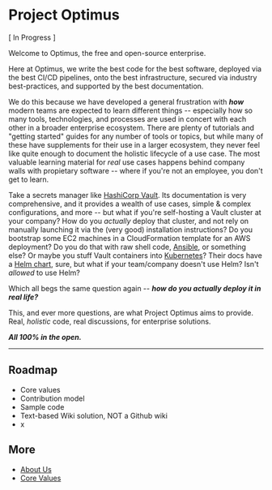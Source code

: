 Project Optimus
===============

[ In Progress ]

Welcome to Optimus, the free and open-source enterprise.

Here at Optimus, we write the best code for the best software, deployed via the
best CI/CD pipelines, onto the best infrastructure, secured via industry
best-practices, and supported by the best documentation.

We do this because we have developed a general frustration with ***how*** modern
teams are expected to learn different things -- especially how so many tools,
technologies, and processes are used in concert with each other in a broader
enterprise ecosystem. There are plenty of tutorials and "getting started" guides
for any number of tools or topics, but while many of these have supplements for
their use in a larger ecosystem, they never feel like quite enough to document
the holistic lifecycle of a use case. The most valuable learning material for
*real* use cases happens behind company walls with propietary software -- where
if you're not an employee, you don't get to learn.

Take a secrets manager like [HashiCorp Vault](https://www.vaultproject.io/docs).
Its documentation is very comprehensive, and it provides a wealth of use cases,
simple & complex configurations, and more -- but what if you're self-hosting a
Vault cluster at your company? How do you *actually* deploy that cluster, and
not rely on manually launching it via the (very good) installation instructions?
Do you bootstrap some EC2 machines in a CloudFormation template for an AWS
deployment? Do you do that with raw shell code,
[Ansible](https://docs.ansible.com/), or something else? Or maybe you stuff
Vault containers into [Kubernetes](https://kubernetes.io/docs/)? Their docs have
a [Helm chart](https://www.vaultproject.io/docs/platform/k8s/helm), sure, but
what if your team/company doesn't use Helm? Isn't *allowed* to use Helm?

Which all begs the same question again -- ***how do you actually deploy it in
real life?***

This, and ever more questions, are what Project Optimus aims to provide. Real,
*holistic* code, real discussions, for enterprise solutions.

***All 100% in the open.***

---

Roadmap
-------

- Core values
- Contribution model
- Sample code
- Text-based Wiki solution, NOT a Github wiki
- x

More
----

- [About Us](./docs/about.md)
- [Core Values](./docs/core-values.md)
